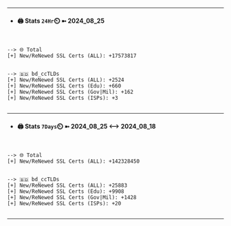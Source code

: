 

---
- #### 🖨️ **Stats** `24Hr`⏲️ ➼ 2024_08_25
```console


--> 🌐 Total
[+] New/ReNewed SSL Certs (ALL): +17573817


--> 🇧🇩 bd_ccTLDs
[+] New/ReNewed SSL Certs (ALL): +2524
[+] New/ReNewed SSL Certs (Edu): +660
[+] New/ReNewed SSL Certs (Gov|Mil): +162
[+] New/ReNewed SSL Certs (ISPs): +3


```

---
- #### 🖨️ **Stats** `7Days`⏲️ ➼ 2024_08_25 <--> 2024_08_18
```console


--> 🌐 Total
[+] New/ReNewed SSL Certs (ALL): +142328450


--> 🇧🇩 bd_ccTLDs
[+] New/ReNewed SSL Certs (ALL): +25883
[+] New/ReNewed SSL Certs (Edu): +9908
[+] New/ReNewed SSL Certs (Gov|Mil): +1428
[+] New/ReNewed SSL Certs (ISPs): +20


```

---

